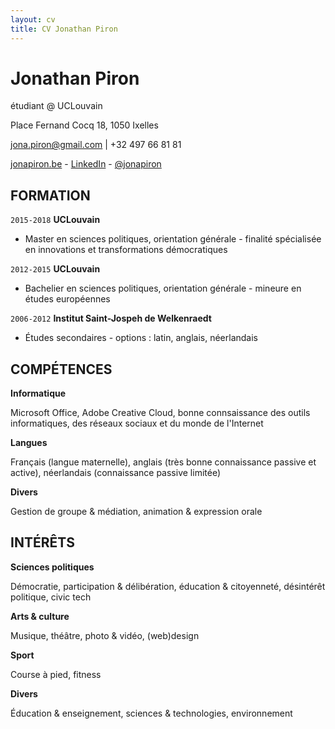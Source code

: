 ```yaml
---
layout: cv
title: CV Jonathan Piron
---
```

# Jonathan Piron
étudiant @ UCLouvain

Place Fernand Cocq 18, 1050 Ixelles

<a href="jona.piron@gmail.com">jona.piron@gmail.com</a> | +32 497 66 81 81

<div id="webaddress">
  <a href="https://jonapiron.be"><i class="fas fa-home"></i> jonapiron.be</a> - 
  <a href="https://linkedin.com/in/jonapiron"><i class="fab fa-linkedin"></i> LinkedIn</a> -
  <a href="https://twitter.com/jonapiron"><i class="fab fa-twitter"></i> @jonapiron</a>
</div>

## FORMATION

`2015-2018`
__UCLouvain__

- Master en sciences politiques, orientation générale - finalité spécialisée en innovations et transformations démocratiques

`2012-2015`
__UCLouvain__

- Bachelier en sciences politiques, orientation générale - mineure en études européennes

`2006-2012`
__Institut Saint-Jospeh de Welkenraedt__

- Études secondaires - options : latin, anglais, néerlandais


## COMPÉTENCES 

__Informatique__

Microsoft Office, Adobe Creative Cloud, bonne connsaissance des outils informatiques, des réseaux sociaux et du monde de l'Internet

__Langues__

Français (langue maternelle), anglais (très bonne connaissance passive et active), néerlandais (connaissance passive limitée)

__Divers__

Gestion de groupe & médiation, animation & expression orale


## INTÉRÊTS

__Sciences politiques__

Démocratie, participation & délibération, éducation & citoyenneté, désintérêt politique, civic tech

__Arts & culture__

Musique, théâtre, photo & vidéo, (web)design

__Sport__ 

Course à pied, fitness

__Divers__

Éducation & enseignement, sciences & technologies, environnement


<!-- ### Footer

Dernière mise à jour : 09/2018 -->



